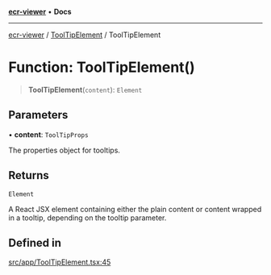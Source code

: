 [**ecr-viewer**](../../README.md) • **Docs**

***

[ecr-viewer](../../README.md) / [ToolTipElement](../README.md) / ToolTipElement

# Function: ToolTipElement()

> **ToolTipElement**(`content`): `Element`

## Parameters

• **content**: `ToolTipProps`

The properties object for tooltips.

## Returns

`Element`

A React JSX element containing either the plain content or content wrapped in a tooltip, depending on the tooltip parameter.

## Defined in

[src/app/ToolTipElement.tsx:45](https://github.com/CDCgov/phdi/blob/fa63a85e5b4651bdfc0d25ecc23a67e11fbcba18/containers/ecr-viewer/src/app/ToolTipElement.tsx#L45)
